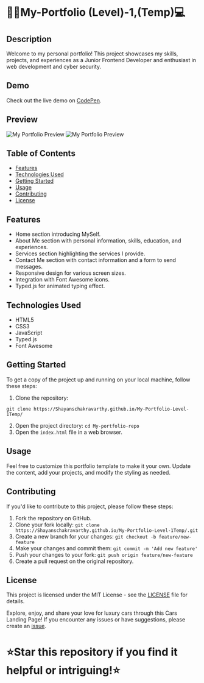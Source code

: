 # 👨‍💻My-Portfolio (Level)-1,(Temp)💻

## Description

Welcome to my personal portfolio! This project showcases my skills, projects, and experiences as a Junior Frontend Developer and enthusiast in web development and cyber security.

## Demo

Check out the live demo on [CodePen](https://codepen.io/Shayanschakravarthy/pen/eYXydKr).

## Preview

![My Portfolio Preview](https://github.com/Shayanschakravarthy/My-Portfolio/assets/124852522/4bca18d6-1386-4209-b5a6-d77666c80681)
![My Portfolio Preview](https://github.com/Shayanschakravarthy/My-Portfolio/assets/124852522/b12bdc8b-deb8-4435-9428-925352c19a42)


## Table of Contents

- [Features](#features)
- [Technologies Used](#technologies-used)
- [Getting Started](#getting-started)
- [Usage](#usage)
- [Contributing](#contributing)
- [License](#license)

## Features

- Home section introducing MySelf.
- About Me section with personal information, skills, education, and experiences.
- Services section highlighting the services I provide.
- Contact Me section with contact information and a form to send messages.
- Responsive design for various screen sizes.
- Integration with Font Awesome icons.
- Typed.js for animated typing effect.

## Technologies Used

- HTML5
- CSS3
- JavaScript
- Typed.js
- Font Awesome

## Getting Started

To get a copy of the project up and running on your local machine, follow these steps:

1. Clone the repository:
 ```
git clone https://Shayanschakravarthy.github.io/My-Portfolio-Level-1Temp/
```

2. Open the project directory: `cd My-portfolio-repo`
3. Open the `index.html` file in a web browser.

## Usage

Feel free to customize this portfolio template to make it your own. Update the content, add your projects, and modify the styling as needed.

## Contributing

If you'd like to contribute to this project, please follow these steps:

1. Fork the repository on GitHub.
2. Clone your fork locally: `git clone https://Shayanschakravarthy.github.io/My-Portfolio-Level-1Temp/.git`
3. Create a new branch for your changes: `git checkout -b feature/new-feature`
4. Make your changes and commit them: `git commit -m 'Add new feature'`
5. Push your changes to your fork: `git push origin feature/new-feature`
6. Create a pull request on the original repository.

## License

This project is licensed under the MIT License - see the [LICENSE](LICENSE) file for details.

Explore, enjoy, and share your love for luxury cars through this Cars Landing Page! If you encounter any issues or have suggestions, please create an [issue](https://github.com/your-username/Shayanschakravarthy/issues). 

# ⭐Star this repository if you find it helpful or intriguing!⭐
